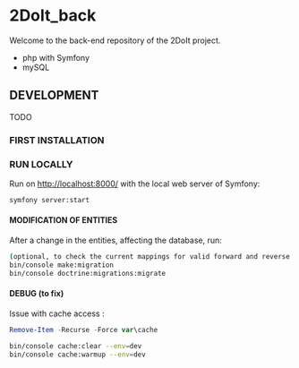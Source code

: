 # 2DoIt_back

Welcome to the back-end repository of the 2DoIt project.

- php with Symfony
- mySQL

## DEVELOPMENT

TODO

### FIRST INSTALLATION

### RUN LOCALLY

Run on <http://localhost:8000/> with the local web server of Symfony:

```bash
symfony server:start
```

#### MODIFICATION OF ENTITIES

After a change in the entities, affecting the database, run:

```bash
(optional, to check the current mappings for valid forward and reverse mappings ) bin/console doctrine:schema:validate
bin/console make:migration
bin/console doctrine:migrations:migrate
```

#### DEBUG (to fix)

Issue with cache access :

```PowerShell
Remove-Item -Recurse -Force var\cache
```

```bash
bin/console cache:clear --env=dev
bin/console cache:warmup --env=dev
```
